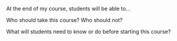 At the end of my course, students will be able to...


Who should take this course? Who should not?


What will students need to know or do before starting this course?